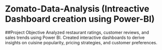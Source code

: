 # Zomato-Data-Analysis (Intreactive Dashboard creation using Power-BI)
##Project Objective
Analyzed restaurant ratings, customer reviews, and sales trends using Power BI. Created interactive dashboards to derive insights on cuisine popularity, pricing strategies, and customer preferences.
